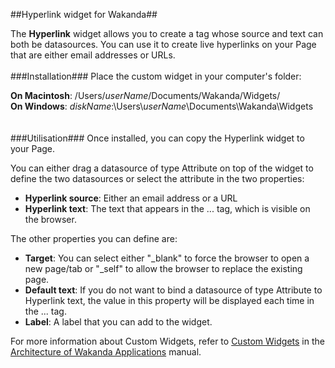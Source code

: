 ##Hyperlink widget for Wakanda##

The __Hyperlink__ widget allows you to create a <a> tag  whose source and text can both be datasources. You can use it to create live hyperlinks on your Page that are either email addresses or URLs.
<br /><br />
###Installation###
Place the custom widget in your computer's folder:

__On Macintosh__: /Users/*userName*/Documents/Wakanda/Widgets/<br />
__On Windows__: *diskName*:\Users\\*userName*\Documents\Wakanda\Widgets\
<br /><br />
###Utilisation###
Once installed, you can copy the Hyperlink widget to your Page.

You can either drag a datasource of type Attribute on top of the widget to define the two datasources or select the attribute in the two properties:

* __Hyperlink source__: Either an email address or a URL
* __Hyperlink text__: The text that appears in the <a>...</a> tag, which is visible on the browser.

The other properties you can define are:

* __Target__: You can select either "_blank" to force the browser to open a new page/tab or "_self" to allow the browser to replace the existing page.
* __Default text__: If you do not want to bind a datasource of type Attribute to Hyperlink text, the value in this property will be displayed each time  in the <a>...</a> tag.
* __Label__: A label that you can add to the widget.

For more information about Custom Widgets, refer to [Custom Widgets](http://doc.wakanda.org/Wakanda0.v5/help/Title/en/page3863.html "Custom Widgets") in the [Architecture of Wakanda Applications](http://doc.wakanda.org/Wakanda0.v5/help/Title/en/page3844.html "Architecture of Wakanda Applications") manual.